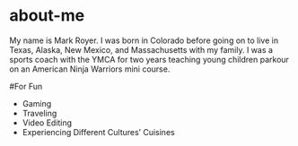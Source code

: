 # about-me
My name is Mark Royer. I was born in Colorado before going on to live in Texas, Alaska, New Mexico, and Massachusetts with my family. I was a sports coach with the YMCA for two years teaching young children parkour on an American Ninja Warriors mini course.

#For Fun
* Gaming
* Traveling
* Video Editing
* Experiencing Different Cultures’ Cuisines